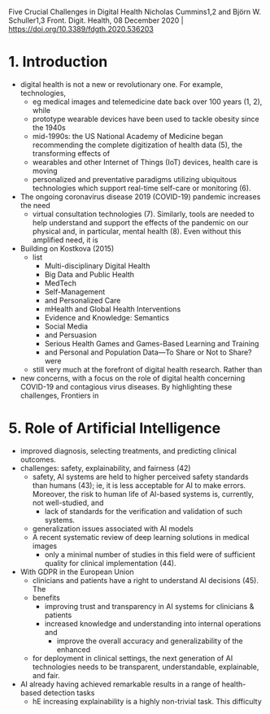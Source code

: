 Five Crucial Challenges in Digital Health
Nicholas Cummins1,2 and Björn W. Schuller1,3
 Front. Digit. Health, 08 December 2020 | https://doi.org/10.3389/fdgth.2020.536203

# 1. Introduction

* digital health is not a new or revolutionary one. For example, technologies,
  * eg medical images and telemedicine date back over 100 years (1, 2), while
  * prototype wearable devices have been used to tackle obesity since the 1940s
  * mid-1990s: the US National Academy of Medicine began recommending the
    complete digitization of health data (5), the transforming effects of
  * wearables and other Internet of Things (IoT) devices, health care is moving
  * personalized and preventative paradigms utilizing ubiquitous technologies
    which support real-time self-care or monitoring (6).
* The ongoing coronavirus disease 2019 (COVID-19) pandemic increases the need
  * virtual consultation technologies (7). Similarly, tools are needed to help
    understand and support the effects of the pandemic on our physical and, in
    particular, mental health (8). Even without this amplified need, it is
* Building on Kostkova (2015)
  * list
    * Multi-disciplinary Digital Health
    * Big Data and Public Health
    * MedTech
    * Self-Management
    * and Personalized Care
    * mHealth and Global Health Interventions
    * Evidence and Knowledge: Semantics
    * Social Media
    * and Persuasion
    * Serious Health Games and Games-Based Learning and Training
    * and Personal and Population Data—To Share or Not to Share? were
  * still very much at the forefront of digital health research. Rather than
* new concerns, with a focus on the role of digital health concerning COVID-19
  and contagious virus diseases. By highlighting these challenges, Frontiers in

# 5. Role of Artificial Intelligence

* improved diagnosis, selecting treatments, and predicting clinical outcomes.
* challenges: safety, explainability, and fairness (42)
  * safety, AI systems are held to higher perceived safety standards than
    humans (43); ie, it is less acceptable for AI to make errors. Moreover, the
    risk to human life of AI-based systems is, currently, not well-studied, and
    * lack of standards for the verification and validation of such systems.
  * generalization issues associated with AI models
  * A recent systematic review of deep learning solutions in medical images
    * only a minimal number of studies in this field were of sufficient quality
      for clinical implementation (44).
* With GDPR in the European Union
  * clinicians and patients have a right to understand AI decisions (45). The
  * benefits
    * improving trust and transparency in AI systems for clinicians & patients
    * increased knowledge and understanding into internal operations and
      * improve the overall accuracy and generalizability of the enhanced
  * for deployment in clinical settings, the next generation of AI technologies
    needs to be transparent, understandable, explainable, and fair.
* AI already having achieved remarkable results in a range of health-based
  detection tasks
  * hE increasing explainability is a highly non-trivial task. This difficulty
